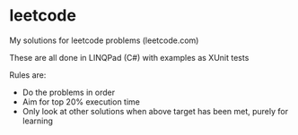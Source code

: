 # leetcode
My solutions for leetcode problems (leetcode.com)

These are all done in LINQPad (C#) with examples as XUnit tests

Rules are:
* Do the problems in order
* Aim for top 20% execution time
* Only look at other solutions when above target has been met, purely for learning
